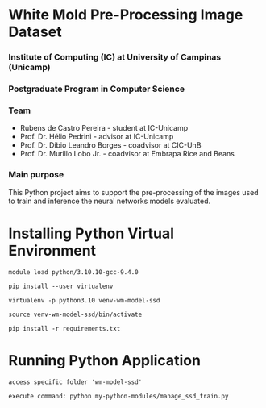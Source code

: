# White Mold Pre-Processing Image Dataset

### Institute of Computing (IC) at University of Campinas (Unicamp)

### Postgraduate Program in Computer Science

### Team

* Rubens de Castro Pereira - student at IC-Unicamp
* Prof. Dr. Hélio Pedrini - advisor at IC-Unicamp
* Prof. Dr. Díbio Leandro Borges - coadvisor at CIC-UnB
* Prof. Dr. Murillo Lobo Jr. - coadvisor at Embrapa Rice and Beans

### Main purpose

This Python project aims to support the pre-processing of the images used to train and inference the neural networks models evaluated.

# Installing Python Virtual Environment
```
module load python/3.10.10-gcc-9.4.0
```
```
pip install --user virtualenv
```
```
virtualenv -p python3.10 venv-wm-model-ssd
```
```
source venv-wm-model-ssd/bin/activate
```
```
pip install -r requirements.txt
```

# Running Python Application 

```
access specific folder 'wm-model-ssd'
```
```
execute command: python my-python-modules/manage_ssd_train.py
```